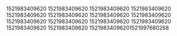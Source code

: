1521983409620
1521983409620
1521983409620
1521983409620
1521983409620
1521983409620
1521983409620
1521983409620
1521983409620
1521983409620
1521983409620
1521983409620
1521983409620
1521983409620
15219834096201521997680268
